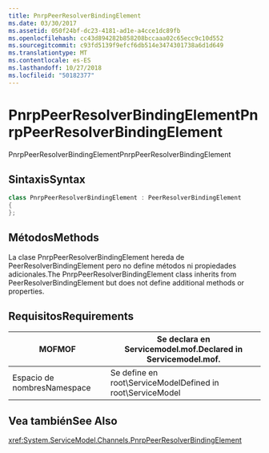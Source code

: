 ```yaml
---
title: PnrpPeerResolverBindingElement
ms.date: 03/30/2017
ms.assetid: 050f24bf-dc23-4181-ad1e-a4cce1dc89fb
ms.openlocfilehash: cc43d894282b858208bccaaa02c65ecc9c10d552
ms.sourcegitcommit: c93fd5139f9efcf6db514e3474301738a6d1d649
ms.translationtype: MT
ms.contentlocale: es-ES
ms.lasthandoff: 10/27/2018
ms.locfileid: "50182377"
---
```

# <a name="pnrppeerresolverbindingelement"></a><span data-ttu-id="12f9a-102">PnrpPeerResolverBindingElement</span><span class="sxs-lookup"><span data-stu-id="12f9a-102">PnrpPeerResolverBindingElement</span></span>
<span data-ttu-id="12f9a-103">PnrpPeerResolverBindingElement</span><span class="sxs-lookup"><span data-stu-id="12f9a-103">PnrpPeerResolverBindingElement</span></span>  
  
## <a name="syntax"></a><span data-ttu-id="12f9a-104">Sintaxis</span><span class="sxs-lookup"><span data-stu-id="12f9a-104">Syntax</span></span> 
```csharp 
class PnrpPeerResolverBindingElement : PeerResolverBindingElement
{ 
};
```  
  
## <a name="methods"></a><span data-ttu-id="12f9a-105">Métodos</span><span class="sxs-lookup"><span data-stu-id="12f9a-105">Methods</span></span>  
 <span data-ttu-id="12f9a-106">La clase PnrpPeerResolverBindingElement hereda de PeerResolverBindingElement pero no define métodos ni propiedades adicionales.</span><span class="sxs-lookup"><span data-stu-id="12f9a-106">The PnrpPeerResolverBindingElement class inherits from PeerResolverBindingElement but does not define additional methods or properties.</span></span>  
  
## <a name="requirements"></a><span data-ttu-id="12f9a-107">Requisitos</span><span class="sxs-lookup"><span data-stu-id="12f9a-107">Requirements</span></span>  
  
|<span data-ttu-id="12f9a-108">MOF</span><span class="sxs-lookup"><span data-stu-id="12f9a-108">MOF</span></span>|<span data-ttu-id="12f9a-109">Se declara en Servicemodel.mof.</span><span class="sxs-lookup"><span data-stu-id="12f9a-109">Declared in Servicemodel.mof.</span></span>|  
|---------|-----------------------------------|  
|<span data-ttu-id="12f9a-110">Espacio de nombres</span><span class="sxs-lookup"><span data-stu-id="12f9a-110">Namespace</span></span>|<span data-ttu-id="12f9a-111">Se define en root\ServiceModel</span><span class="sxs-lookup"><span data-stu-id="12f9a-111">Defined in root\ServiceModel</span></span>|  
  
## <a name="see-also"></a><span data-ttu-id="12f9a-112">Vea también</span><span class="sxs-lookup"><span data-stu-id="12f9a-112">See Also</span></span>  
 <xref:System.ServiceModel.Channels.PnrpPeerResolverBindingElement>
